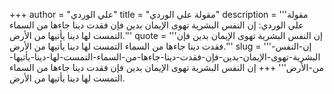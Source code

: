 +++
author = "علي الوردي"
title = "مقولة علي الوردي"
description = '''مقولة علي الوردي: إن النفس البشرية تهوى الإيمان بدين فإن فقدت دينا جاءها من السماء التمست لها دينا يأتيها من الأرض.'''
quote = '''إن النفس البشرية تهوى الإيمان بدين فإن فقدت دينا جاءها من السماء التمست لها دينا يأتيها من الأرض.'''
slug = '''إن-النفس-البشرية-تهوى-الإيمان-بدين-فإن-فقدت-دينا-جاءها-من-السماء-التمست-لها-دينا-يأتيها-من-الأرض'''
+++
إن النفس البشرية تهوى الإيمان بدين فإن فقدت دينا جاءها من السماء التمست لها دينا يأتيها من الأرض.
